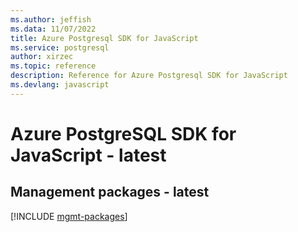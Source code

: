 ```yaml
---
ms.author: jeffish
ms.data: 11/07/2022
title: Azure Postgresql SDK for JavaScript
ms.service: postgresql
author: xirzec
ms.topic: reference
description: Reference for Azure Postgresql SDK for JavaScript
ms.devlang: javascript
---
```

# Azure PostgreSQL SDK for JavaScript - latest

## Management packages - latest
[!INCLUDE [mgmt-packages](postgresql-mgmt-index.md)]